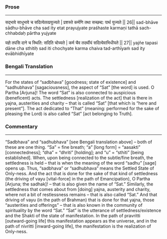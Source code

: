 ### Prose 
 --- 
सद्भावे साधुभावे च सदित्येतत्प्रयुज्यते |
प्रशस्ते कर्मणि तथा सच्छब्द: पार्थ युज्यते || 26||
sad-bhāve sādhu-bhāve cha sad ity etat prayujyate
praśhaste karmaṇi tathā sach-chhabdaḥ pārtha yujyate

यज्ञे तपसि दाने च स्थिति: सदिति चोच्यते |
कर्म चैव तदर्थीयं सदित्येवाभिधीयते || 27||
yajñe tapasi dāne cha sthitiḥ sad iti chochyate
karma chaiva tad-arthīyaṁ sad ity evābhidhīyate

### Bengali Translation 
 --- 
For the states of “sadbhava” [goodness; state of existence] and “sadhubhava” [sagaciousness], the aspect of “Sat” [the word] is used. O Partha [Arjuna]! The word “Sat” is also connected to auspicious (beneficent) acts. The settledness [realization of the act] that is there in yajna, austerities and charity – that is called “Sat” [that which is “here and present”]. The act dedicated to “That” (meaning: performed for the sake of pleasing the Lord) is also called “Sat” [act belonging to Truth].

### Commentary 
 --- 
“Sadbhava” and “sadhubhava” [see Bengali translation above] – both of these are one thing. “Sa” = fine breath; “a” [long form] = “aasakti” [connectedness]; “dha” = “dhriti” [holding]; and “u” = “sthiti” [being established]. When, upon being connected to the subtle/fine breath, the settledness is held – that is when the meaning of the word “sadhu” [sage] opens up. Thus, “sadbhava” or “sadhubhava” means the Settled State of Only-ness. And the act that is done for the sake of that kind of settledness (the driving of vayu [vital-force] in the path of Emancipation), O Partha [Arjuna; the sadhak]! – that is also given the name of “Sat.” Similarly, the settledness that comes about from [doing] yajna, austerity and charity, where not a bit of restlessness remains – that is also called “Sat.” And that driving of vayu (in the path of Brahman) that is done for that yajna, those “austerities and offerings” – that is also known in the community of spirituality by the word “Sat.” “Sat” is the utterance of settledness/existence and the Shakti of the state of manifestation. In the path of pravritti [outward-going life] this manifestation appears as the universe, and in the path of nivritti [inward-going life], the manifestation is the realization of Only-ness.